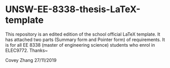 # UNSW-EE-8338-thesis-LaTeX-template
This repository is an edited edition of the school official LaTeX template.
It has attached two parts (Summary form and Pointer form) of requirements. 
It is for all EE 8338 (master of engineering science) students who enrol in ELEC9772.
Thanks~

Covey Zhang
27/11/2019
